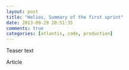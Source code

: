 ```yaml
---
layout: post
title: "Helios, Summary of the first sprint"
date: 2013-09-29 20:51:35
comments: true
categories: [atlantis, code, production]
---
```

Teaser text

<!-- more -->

Article
